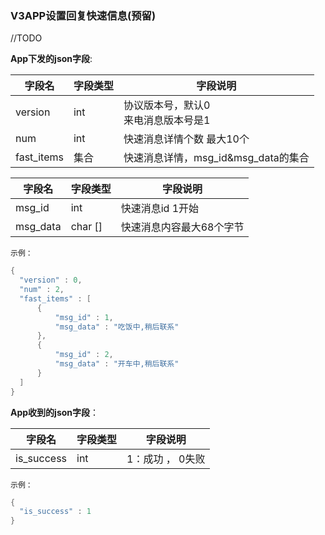 ### V3APP设置回复快速信息(预留)

//TODO


**App下发的json字段**:

| 字段名     | 字段类型 | 字段说明                                    |
| ---------- | -------- | ------------------------------------------- |
| version    | int      | 协议版本号，默认0<br />来电消息版本号是1 |
| num        | int      | 快速消息详情个数 最大10个                   |
| fast_items | 集合     | 快速消息详情，msg_id&msg_data的集合         |

| 字段名   | 字段类型 | 字段说明                 |
| -------- | -------- | ------------------------ |
| msg_id   | int      | 快速消息id 1开始           |
| msg_data | char []  | 快速消息内容最大68个字节 |

`示例：`

```c
{
  "version" : 0,
  "num" : 2,
  "fast_items" : [
      {
          "msg_id" : 1,
          "msg_data" : "吃饭中,稍后联系"
      },
      {
          "msg_id" : 2,
          "msg_data" : "开车中,稍后联系"
      }
  ]
}
```

**App收到的json字段**：

| 字段名     | 字段类型 | 字段说明         |
| ---------- | -------- | ---------------- |
| is_success | int      | 1：成功 ， 0失败 |

`示例：`

```c
{
  "is_success" : 1
}
```
